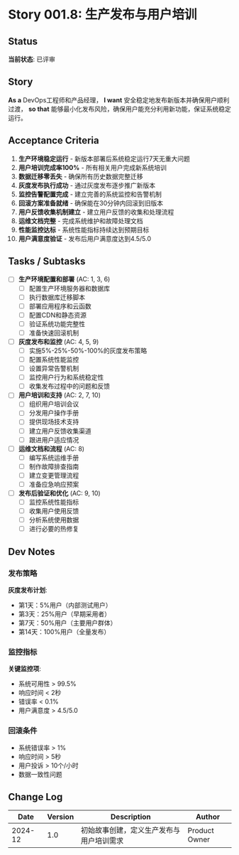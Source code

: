 # Story 001.8: 生产发布与用户培训

## Status

**当前状态**: 已评审

## Story

**As a** DevOps工程师和产品经理，
**I want** 安全稳定地发布新版本并确保用户顺利过渡，
**so that** 能够最小化发布风险，确保用户能充分利用新功能，保证系统稳定运行。

## Acceptance Criteria

1. **生产环境稳定运行** - 新版本部署后系统稳定运行7天无重大问题
2. **用户培训完成率100%** - 所有相关用户完成新系统培训
3. **数据迁移零丢失** - 确保所有历史数据完整迁移
4. **灰度发布执行成功** - 通过灰度发布逐步推广新版本
5. **监控告警配置完成** - 建立完善的系统监控和告警机制
6. **回滚方案准备就绪** - 确保能在30分钟内回滚到旧版本
7. **用户反馈收集机制建立** - 建立用户反馈的收集和处理流程
8. **运维文档完整** - 完成系统维护和故障处理文档
9. **性能监控达标** - 系统性能指标持续达到预期目标
10. **用户满意度验证** - 发布后用户满意度达到4.5/5.0

## Tasks / Subtasks

- [ ] **生产环境配置和部署** (AC: 1, 3, 6)
  - [ ] 配置生产环境服务器和数据库
  - [ ] 执行数据库迁移脚本
  - [ ] 部署应用程序和云函数
  - [ ] 配置CDN和静态资源
  - [ ] 验证系统功能完整性
  - [ ] 准备快速回滚机制

- [ ] **灰度发布和监控** (AC: 4, 5, 9)
  - [ ] 实施5%-25%-50%-100%的灰度发布策略
  - [ ] 配置系统性能监控
  - [ ] 设置异常告警机制
  - [ ] 监控用户行为和系统稳定性
  - [ ] 收集发布过程中的问题和反馈

- [ ] **用户培训和支持** (AC: 2, 7, 10)
  - [ ] 组织用户培训会议
  - [ ] 分发用户操作手册
  - [ ] 提供现场技术支持
  - [ ] 建立用户反馈收集渠道
  - [ ] 跟进用户适应情况

- [ ] **运维文档和流程** (AC: 8)
  - [ ] 编写系统运维手册
  - [ ] 制作故障排查指南
  - [ ] 建立变更管理流程
  - [ ] 准备应急响应预案

- [ ] **发布后验证和优化** (AC: 9, 10)
  - [ ] 监控系统性能指标
  - [ ] 收集用户使用反馈
  - [ ] 分析系统使用数据
  - [ ] 进行必要的热修复

## Dev Notes

### 发布策略

**灰度发布计划**:

- 第1天：5%用户（内部测试用户）
- 第3天：25%用户（早期采用者）
- 第7天：50%用户（主要用户群体）
- 第14天：100%用户（全量发布）

### 监控指标

**关键监控项**:

- 系统可用性 > 99.5%
- 响应时间 < 2秒
- 错误率 < 0.1%
- 用户满意度 > 4.5/5.0

### 回滚条件

- 系统错误率 > 1%
- 响应时间 > 5秒
- 用户投诉 > 10个/小时
- 数据一致性问题

## Change Log

| Date    | Version | Description                              | Author        |
| ------- | ------- | ---------------------------------------- | ------------- |
| 2024-12 | 1.0     | 初始故事创建，定义生产发布与用户培训需求 | Product Owner |
